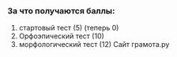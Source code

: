 ### За что получаются баллы:
1) стартовый тест (5) (теперь 0)
2) Орфоэпический тест (10)
3) морфологический тест (12)
Сайт грамота.ру